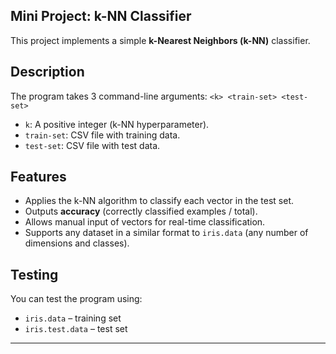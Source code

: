 ##  Mini Project: k-NN Classifier

This project implements a simple **k-Nearest Neighbors (k-NN)** classifier.

## Description

The program takes 3 command-line arguments:
`<k> <train-set> <test-set>`
- `k`: A positive integer (k-NN hyperparameter).
- `train-set`: CSV file with training data.
- `test-set`: CSV file with test data.

## Features

- Applies the k-NN algorithm to classify each vector in the test set.
- Outputs **accuracy** (correctly classified examples / total).
- Allows manual input of vectors for real-time classification.
- Supports any dataset in a similar format to `iris.data` (any number of dimensions and classes).

## Testing

You can test the program using:

- `iris.data` – training set
- `iris.test.data` – test set

---

